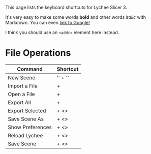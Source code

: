 
This page lists the keyboard shortcuts for Lychee Slicer 3. 

It's very easy to make some words **bold** and other words *italic* with Markdown. You can even [link to Google!](http://google.com)

I think you should use an
`<addr>` element here instead.

# File Operations

Command | Shortcut
------------ | -------------
New Scene | '<CTRL>' + '<N>'
Import a File | <CTRL> + <I>
Open a File | <CTRL> + <O>
Export All | <CTRL> + <E>
Export Selected | <CTRL> + <>
Save Scene As | <CTRL> + <>
Show Preferences | <CTRL> + <>
Reload Lychee | <CTRL> + <>
Save Scene | <CTRL> + <>
